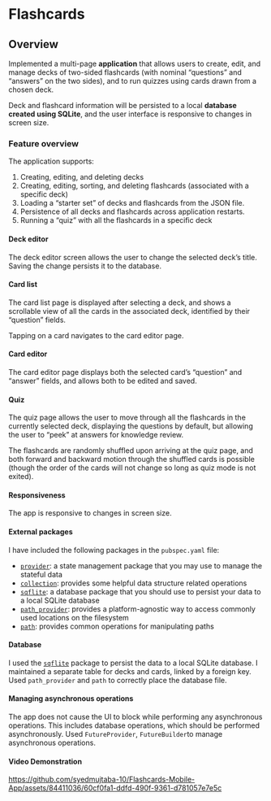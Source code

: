 
# Flashcards

## Overview

Implemented a multi-page **application** that allows users to create, edit, and manage decks of two-sided flashcards (with nominal “questions” and “answers” on the two sides), and to run quizzes using cards drawn from a chosen deck. 

Deck and flashcard information will be persisted to a local **database created using SQLite**, and the user interface is responsive to changes in screen size.

### Feature overview

The application supports:

1. Creating, editing, and deleting decks
2. Creating, editing, sorting, and deleting flashcards (associated with a specific deck)
3. Loading a “starter set” of decks and flashcards from the JSON file.
4. Persistence of all decks and flashcards across application restarts.
5. Running a “quiz” with all the flashcards in a specific deck

#### Deck editor

The deck editor screen allows the user to change the selected deck’s title. Saving the change persists it to the database. 

#### Card list

The card list page is displayed after selecting a deck, and shows a scrollable view of all the cards in the associated deck, identified by their “question” fields. 

Tapping on a card navigates to the card editor page.

#### Card editor

The card editor page displays both the selected card’s “question” and “answer” fields, and allows both to be edited and saved.

#### Quiz

The quiz page allows the user to move through all the flashcards in the currently selected deck, displaying the questions by default, but allowing the user to “peek” at answers for knowledge review.

The flashcards are randomly shuffled upon arriving at the quiz page, and both forward and backward motion through the shuffled cards is possible (though the order of the cards will not change so long as quiz mode is not exited).


#### Responsiveness

The app is responsive to changes in screen size. 

#### External packages

I have included the following packages in the `pubspec.yaml` file:

- [`provider`](https://pub.dev/packages/provider): a state management package that you may use to manage the stateful data
- [`collection`](https://pub.dev/packages/collection): provides some helpful data structure related operations
- [`sqflite`](https://pub.dev/packages/sqflite): a database package that you should use to persist your data to a local SQLite database
- [`path_provider`](https://pub.dev/packages/path_provider): provides a platform-agnostic way to access commonly used locations on the filesystem
- [`path`](https://pub.dev/packages/path): provides common operations for manipulating paths

#### Database

I used the [`sqflite`](https://pub.dev/packages/sqflite) package to persist the data to a local SQLite database. I maintained a separate table for decks and cards, linked by a foreign key. Used `path_provider` and `path` to correctly place the database file.

#### Managing asynchronous operations

The app does not cause the UI to block while performing any asynchronous operations. This includes database operations, which should be performed asynchronously. Used `FutureProvider`, `FutureBuilder`to manage asynchronous operations.

#### Video Demonstration

https://github.com/syedmujtaba-10/Flashcards-Mobile-App/assets/84411036/60cf0fa1-ddfd-490f-9361-d781057e7e5c
